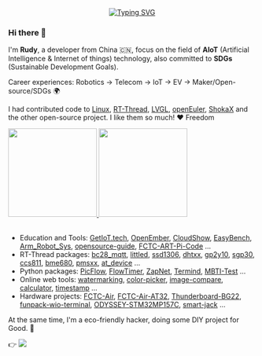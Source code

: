 <!-- dynamic typing effect 动态打字效果 -->
  <div align="center">
    <a href="https://getiot.tech">
      <img src="https://readme-typing-svg.demolab.com?font=Fira+Code&pause=1000&width=435&lines=(Hello%2C%20World!);每天进步一点点!&center=true&size=27" alt="Typing SVG" />
    </a>
  </div>


### Hi there 👋

<!--
**luhuadong/luhuadong** is a ✨ _special_ ✨ repository because its `README.md` (this file) appears on your GitHub profile.

Here are some ideas to get you started:

- 🔭 I’m currently working on ...
- 🌱 I’m currently learning ...
- 👯 I’m looking to collaborate on ...
- 🤔 I’m looking for help with ...
- 💬 Ask me about ...
- 📫 How to reach me: ...
- 😄 Pronouns: ...
- ⚡ Fun fact: ...
-->

I'm **Rudy**, a developer from China 🇨🇳, focus on the field of **AIoT** (Artificial Intelligence & Internet of things) technology, also committed to **SDGs** (Sustainable Development Goals).

Career experiences: Robotics -> Telecom -> IoT -> EV -> Maker/Open-source/SDGs 🌍

I had contributed code to [Linux](https://github.com/torvalds/linux), [RT-Thread](https://github.com/RT-Thread/rt-thread), [LVGL](https://github.com/lvgl/lvgl), [openEuler](https://gitee.com/openeuler), [ShokaX](https://github.com/theme-shoka-x) and the other open-source project. I like them so much! :heart: Freedom

<!--

![luhuadong's github stats](https://github-readme-stats.vercel.app/api?username=luhuadong)

![luhuadong's github stats](https://github-readme-stats.vercel.app/api/top-langs/?username=luhuadong)

-->

<div>
<a href="https://github.com/luhuadong">
  <img height="180em" src="https://github-readme-stats.vercel.app/api?username=luhuadong&show_icons=true" />
  <img height="180em" src="https://github-readme-stats.vercel.app/api/top-langs/?username=luhuadong&layout=compact" />
</a>
</div>

<br/>

- Education and Tools: [GetIoT.tech](https://github.com/getiot), [OpenEmber](https://github.com/openember/openember), [CloudShow](https://github.com/luhuadong/CloudShow), [EasyBench](https://github.com/luhuadong/EasyBench), [Arm_Robot_Sys](https://github.com/luhuadong/Arm_Robot_Sys), [opensource-guide](https://github.com/luhuadong/opensource-guide), [FCTC-ART-Pi-Code](https://github.com/luhuadong/FCTC-ART-Pi-Code) ...
- RT-Thread packages: [bc28_mqtt](https://github.com/luhuadong/rtt-bc28-mqtt), [littled](https://github.com/luhuadong/rtt-littled), [ssd1306](https://github.com/luhuadong/rtt-ssd1306), [dhtxx](https://github.com/luhuadong/rtt-dhtxx), [gp2y10](https://github.com/luhuadong/rtt-gp2y10), [sgp30](https://github.com/luhuadong/rtt-sgp30), [ccs811](https://github.com/luhuadong/rtt-ccs811), [bme680](https://github.com/luhuadong/rtt-bme680), [pmsxx](https://github.com/luhuadong/rtt-pmsxx), [at_device](https://github.com/RT-Thread-packages/at_device) ...
- Python packages: [PicFlow](https://github.com/luhuadong/picflow), [FlowTimer](https://github.com/luhuadong/flowtimer), [ZapNet](https://github.com/luhuadong/zapnet), [Termind](https://github.com/luhuadong/termind), [MBTI-Test](https://github.com/luhuadong/mbti-test) ...
- Online web tools: [watermarking](https://github.com/luhuadong/watermarking), [color-picker](https://github.com/luhuadong/color-picker), [image-compare](https://github.com/luhuadong/image-compare), [calculator](https://github.com/luhuadong/calculator), [timestamp](https://github.com/luhuadong/timestamp) ...
- Hardware projects: [FCTC-Air](https://github.com/luhuadong/fctc-air), [FCTC-Air-AT32](https://github.com/luhuadong/fctc-air-at32f403a-start), [Thunderboard-BG22](https://github.com/luhuadong/Thunderboard-BG22), [funpack-wio-terminal](https://github.com/luhuadong/funpack-wio-terminal), [ODYSSEY-STM32MP157C](https://github.com/luhuadong/ODYSSEY-STM32MP157C), [smart-jack](https://github.com/luhuadong/smart-jack) ...

At the same time, I'm a eco-friendly hacker, doing some DIY project for Good. 🤗

<div align="left">
    👉 <a href="https://blog.csdn.net/lu_embedded"><img src="https://img.shields.io/badge/CSDN-论坛-c32136" /></a>&emsp;
</div>
